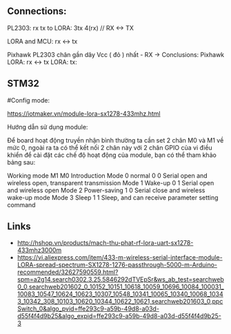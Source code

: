 ## Connections:
PL2303: rx tx to LORA: 3tx 4(rx) // RX <-> TX

LORA and MCU: rx <-> tx

Pixhawk PL2303
chân gần dây Vcc ( đỏ ) nhất - RX
-> Conclusions:
Pixhawk LORA: rx <-> tx
LORA: tx:
## STM32 


#Config mode:

https://iotmaker.vn/module-lora-sx1278-433mhz.html

Hướng dẫn sử dụng module:

Để board hoạt động truyền nhận bình thường ta cần set 2 chân M0 và M1 về mức 0, ngoài ra ta có thể kết nối 2 chân này với 2 chân GPIO của vi điều khiển để cài đặt các chế độ hoạt động của module, bạn có thể tham khảo bảng sau:

Working mode	M1	M0	Introduction
Mode 0 normal	0	0	Serial open and wireless open, transparent transmission
Mode 1 Wake-up	0	1	Serial open and wireless open
Mode 2 Power-saving	1	0	Serial close and wireless wake-up mode
Mode 3 Sleep	1	1	Sleep, and can receive parameter setting command

## Links

- http://hshop.vn/products/mach-thu-phat-rf-lora-uart-sx1278-433mhz3000m
- https://vi.aliexpress.com/item/433-m-wireless-serial-interface-module-LORA-spread-spectrum-SX1278-1276-passthrough-5000-m-Arduino-recommended/32627590559.html?spm=a2g14.search0302.3.25.5846292dTVEpSr&ws_ab_test=searchweb0_0,searchweb201602_0_10152_10151_10618_10059_10696_10084_100031_10083_10547_10624_10623_10307_10548_10341_10065_10340_10068_10343_10342_308_10103_10620_10344_10622_10621,searchweb201603_0,ppcSwitch_0&algo_pvid=ffe293c9-a59b-49d8-a03d-d55f4f4d9b25&algo_expid=ffe293c9-a59b-49d8-a03d-d55f4f4d9b25-3
